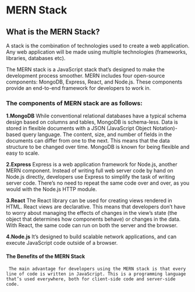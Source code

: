 # MERN Stack

## What is the MERN Stack?
   A stack is the combination of technologies used to create a web application. Any web application will be made using multiple technologies (frameworks, libraries, databases etc).

   The MERN stack is a JavaScript stack that’s designed to make the development process smoother. MERN includes four open-source components: MongoDB, Express, React, and Node.js. These components provide an end-to-end framework for developers to work in.  

### The components of MERN stack are as follows:

**1.MongoDB**
    While conventional relational databases have a typical schema design based on columns and tables, MongoDB is schema-less. Data is stored in flexible documents with a JSON (JavaScript Object Notation)-based query language. The content, size, and number of fields in the documents can differ from one to the next. This means that the data structure to be changed over time. MongoDB is known for being flexible and easy to scale.  

**2.Express**
    Express is a web application framework for Node.js, another MERN component. Instead of writing full web server code by hand on Node.js directly, developers use Express to simplify the task of writing server code. There’s no need to repeat the same code over and over, as you would with the Node.js HTTP module.

**3.React**
    The React library can be used for creating views rendered in HTML. React views are declarative. This means that developers don’t have to worry about managing the effects of changes in the view’s state (the object that determines how components behave) or changes in the data. With React, the same code can run on both the server and the browser.

**4.Node.js**
    It’s designed to build scalable network applications, and can execute JavaScript code outside of a browser.

#### The Benefits of the MERN Stack
     The main advantage for developers using the MERN stack is that every line of code is written in JavaScript. This is a programming language that’s used everywhere, both for client-side code and server-side code.             